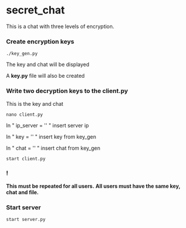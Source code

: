 # secret_chat
This is a chat with three levels of encryption.

### Сreate encryption keys

`./key_gen.py`

The key and chat will be displayed

A __key.py__ file will also be created

### Write two decryption keys to the client.py
This is the key and chat

`nano client.py`

In "  ip_server = ''  " insert server ip

In "  key = ''  " insert key from key_gen

In "  chat = ''  " insert chat from key_gen

`start client.py`

### !
__This must be repeated for all users.__
__All users must have the same key, chat and file.__

### Start server

`start server.py`
